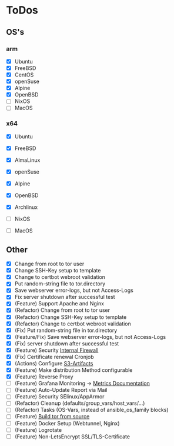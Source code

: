 # ToDos
## OS's
### arm
- [x] Ubuntu
- [x] FreeBSD
- [x] CentOS
- [x] openSuse
- [x] Alpine
- [x] OpenBSD
- [ ] NixOS
- [ ] MacOS
### x64
- [x] Ubuntu
- [x] FreeBSD
- [x] AlmaLinux
- [x] openSuse
- [x] Alpine
- [x] OpenBSD
- [x] Archlinux
- [ ] NixOS
- [ ] MacOS


## Other
- [x] Change from root to tor user
- [x] Change SSH-Key setup to template
- [x] Change to certbot webroot validation
- [x] Put random-string file to tor.directory
- [x] Save webserver error-logs, but not Access-Logs
- [x] Fix server shutdown after successful test
- [x] (Feature) Support Apache and Nginx
- [x] (Refactor) Change from root to tor user
- [x] (Refactor) Change SSH-Key setup to template
- [x] (Refactor) Change to certbot webroot validation
- [x] (Fix) Put random-string file in tor.directory
- [x] (Feature/Fix) Save webserver error-logs, but not Access-Logs
- [x] (Fix) server shutdown after successful test
- [x] (Feature) Security [Internal Firewall](https://community.torproject.org/relay/setup/post-install/)
- [x] (Fix) Certificate renewal Cronjob
- [x] (Actions) Configure [S3-Artifacts](https://github.com/marketplace/actions/s3-artifact-upload)
- [x] (Feature) Make distribution Method configurable
- [x] (Feature) Reverse Proxy
- [ ] (Feature) Grafana Monitoring -> [Metrics Documentation](https://support.torproject.org/relay-operators/relay-bridge-overloaded/)
- [ ] (Feature) Auto-Update Report via Mail
- [ ] (Feature) Security SElinux/AppArmor
- [ ] (Refactor) Cleanup (defaults/group_vars/host_vars/...)
- [ ] (Refactor) Tasks (OS-Vars, instead of ansible_os_family blocks)
- [ ] (Feature) [Build tor from source](https://gitlab.torproject.org/tpo/core/tor)
- [ ] (Feature) Docker Setup (Webtunnel, Nginx)
- [ ] (Feature) Logrotate
- [ ] (Feature) Non-LetsEncrypt SSL/TLS-Certificate
